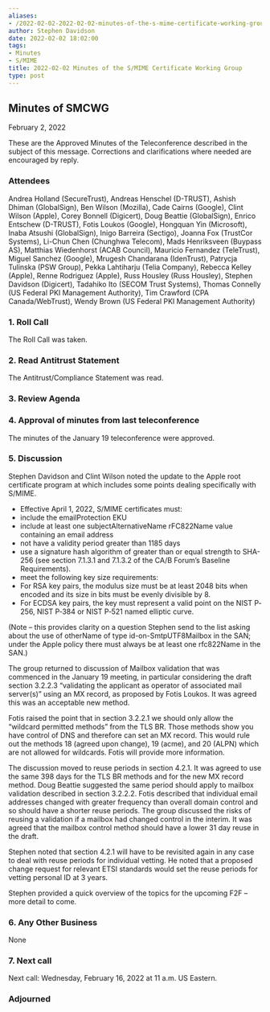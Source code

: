 ```yaml
---
aliases:
- /2022-02-02-2022-02-02-minutes-of-the-s-mime-certificate-working-group/
author: Stephen Davidson
date: 2022-02-02 18:02:00
tags:
- Minutes
- S/MIME
title: 2022-02-02 Minutes of the S/MIME Certificate Working Group 
type: post
---
```


## Minutes of SMCWG 

February 2, 2022

These are the Approved Minutes of the Teleconference described in the subject of this message. Corrections and clarifications where needed are encouraged by reply.

### Attendees 

Andrea Holland (SecureTrust), Andreas Henschel (D-TRUST), Ashish Dhiman (GlobalSign), Ben Wilson (Mozilla), Cade Cairns (Google), Clint Wilson (Apple), Corey Bonnell (Digicert), Doug Beattie (GlobalSign), Enrico Entschew (D-TRUST), Fotis Loukos (Google), Hongquan Yin (Microsoft), Inaba Atsushi (GlobalSign), Inigo Barreira (Sectigo), Joanna Fox (TrustCor Systems), Li-Chun Chen (Chunghwa Telecom), Mads Henriksveen (Buypass AS), Matthias Wiedenhorst (ACAB Council), Mauricio Fernandez (TeleTrust), Miguel Sanchez (Google), Mrugesh Chandarana (IdenTrust), Patrycja Tulinska (PSW Group), Pekka Lahtiharju (Telia Company), Rebecca Kelley (Apple), Renne Rodriguez (Apple), Russ Housley (Russ Housley), Stephen Davidson (Digicert), Tadahiko Ito (SECOM Trust Systems), Thomas Connelly (US Federal PKI Management Authority), Tim Crawford (CPA Canada/WebTrust), Wendy Brown (US Federal PKI Management Authority)

### 1. Roll Call 

The Roll Call was taken.

### 2. Read Antitrust Statement 

The Antitrust/Compliance Statement was read.

### 3. Review Agenda 

### 4. Approval of minutes from last teleconference 

The minutes of the January 19 teleconference were approved.

### 5. Discussion 

Stephen Davidson and Clint Wilson noted the update to the Apple root certificate program at which includes some points dealing specifically with S/MIME.

- Effective April 1, 2022, S/MIME certificates must:
- include the emailProtection EKU
- include at least one subjectAlternativeName rFC822Name value containing an email address
- not have a validity period greater than 1185 days
- use a signature hash algorithm of greater than or equal strength to SHA-256 (see section 7.1.3.1 and 7.1.3.2 of the CA/B Forum’s Baseline Requirements).
- meet the following key size requirements:
- For RSA key pairs, the modulus size must be at least 2048 bits when encoded and its size in bits must be evenly divisible by 8.
- For ECDSA key pairs, the key must represent a valid point on the NIST P‐256, NIST P‐384 or NIST P‐521 named elliptic curve.

(Note – this provides clarity on a question Stephen send to the list asking about the use of otherName of type id-on-SmtpUTF8Mailbox in the SAN; under the Apple policy there must always be at least one rfc822Name in the SAN.)

The group returned to discussion of Mailbox validation that was commenced in the January 19 meeting, in particular considering the draft section 3.2.2.3 “validating the applicant as operator of associated mail server(s)” using an MX record, as proposed by Fotis Loukos. It was agreed this was an acceptable new method.

Fotis raised the point that in section 3.2.2.1 we should only allow the “wildcard permitted methods” from the TLS BR. Those methods show you have control of DNS and therefore can set an MX record. This would rule out the methods 18 (agreed upon change), 19 (acme), and 20 (ALPN) which are not allowed for wildcards. Fotis will provide more information.

The discussion moved to reuse periods in section 4.2.1. It was agreed to use the same 398 days for the TLS BR methods and for the new MX record method. Doug Beattie suggested the same period should apply to mailbox validation described in section 3.2.2.2. Fotis described that individual email addresses changed with greater frequency than overall domain control and so should have a shorter reuse periods. The group discussed the risks of reusing a validation if a mailbox had changed control in the interim. It was agreed that the mailbox control method should have a lower 31 day reuse in the draft.

Stephen noted that section 4.2.1 will have to be revisited again in any case to deal with reuse periods for individual vetting. He noted that a proposed change request for relevant ETSI standards would set the reuse periods for vetting personal ID at 3 years.

Stephen provided a quick overview of the topics for the upcoming F2F – more detail to come.

### 6. Any Other Business 

None

### 7. Next call 

Next call: Wednesday, February 16, 2022 at 11 a.m. US Eastern.

### Adjourned